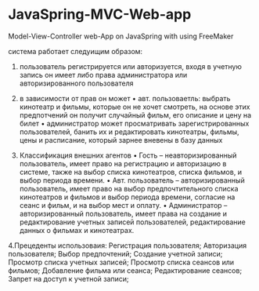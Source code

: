 # JavaSpring-MVC-Web-app
Model-View-Controller web-App on JavaSpring with using FreeMaker 

система работает следуищим образом:
1. пользователь регистрируется или авторизуется, входя в учетную запись он имеет либо права администратора или авторизированного пользователя
2. в зависимости от прав он может
 •	авт. пользоваетль: выбрать кинотеатр и фильмы, которые он не хочет смотреть, на основе этих предпотчений он получит случайный фильм, его описание и цену на билет
 •	администратор может просматривать зарегистрированных пользователей, банить их и редактировать кинотеатры, фильмы, цены и расписание, который зарнее вневены в базу данных
 
3. Классификация внешних агентов
 •	Гость – неавторизированный пользователь, имеет право на регистрацию и авторизацию в системе, также на выбор списка кинотеатров, списка фильмов, и выбор периода времени.
 •	Авт. пользователь – авторизированный пользователь, имеет право на выбор предпочтительного списка кинотеатров и фильмов и выбор периода времени, согласие на сеанс и фильм, и на выбор мест и оплату.
 •	Администратор – авторизированный пользователь, имеет права на создание и редактирование учетных записей пользователей, редактирование данных о фильмах и кинотеатрах.

4.Прецеденты использоваия:
Регистрация пользователя;
Авторизация пользователя;
Выбор предпочтений;
Создание учетной записи;
Просмотр списка  учетных записей;
Просмотр списка  сеансов или фильмов;
Добавление фильма или сеанса;
Редактирование сеансов;
Запрет на доступ к учетной записи;
